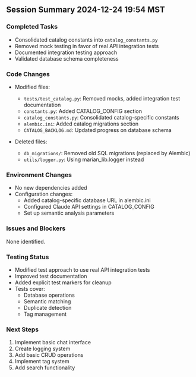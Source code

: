 ## Session Summary 2024-12-24 19:54 MST

### Completed Tasks
- Consolidated catalog constants into `catalog_constants.py`
- Removed mock testing in favor of real API integration tests
- Documented integration testing approach
- Validated database schema completeness

### Code Changes
- Modified files:
  - `tests/test_catalog.py`: Removed mocks, added integration test documentation
  - `constants.py`: Added CATALOG_CONFIG section
  - `catalog_constants.py`: Consolidated catalog-specific constants
  - `alembic.ini`: Added catalog migrations section
  - `CATALOG_BACKLOG.md`: Updated progress on database schema

- Deleted files:
  - `db_migrations/`: Removed old SQL migrations (replaced by Alembic)
  - `utils/logger.py`: Using marian_lib.logger instead

### Environment Changes
- No new dependencies added
- Configuration changes:
  - Added catalog-specific database URL in alembic.ini
  - Configured Claude API settings in CATALOG_CONFIG
  - Set up semantic analysis parameters

### Issues and Blockers
None identified.

### Testing Status
- Modified test approach to use real API integration tests
- Improved test documentation
- Added explicit test markers for cleanup
- Tests cover:
  - Database operations
  - Semantic matching
  - Duplicate detection
  - Tag management

### Next Steps
1. Implement basic chat interface
2. Create logging system
3. Add basic CRUD operations
4. Implement tag system
5. Add search functionality
